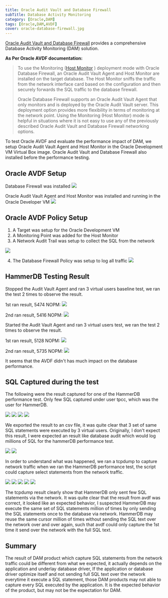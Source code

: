 ```yaml
---
title: Oracle Audit Vault and Database Firewall
subTitle: Database Activity Monitoring
category: [Oracle,DAM]
tags: [Oracle,DAM,AVDF]
cover: oracle-database-firewall.jpg
---
```


[Oracle Audit Vault and Database Firewall](https://docs.oracle.com/en/database/oracle/audit-vault-database-firewall/20/index.html) provides a comprehensive Database Activity Monitoring (DAM) solution.
 
__As Per Oracle AVDF documentation:__

>To use the Monitoring ([Host Monitor](https://docs.oracle.com/en/database/oracle/audit-vault-database-firewall/20/sigad/db_firewall.html#GUID-5F90FCE2-2929-4C71-B187-45DB32731F00) ) deployment mode with Oracle Database Firewall, an Oracle Audit Vault Agent and Host Monitor are installed on the target database. The Host Monitor sniffs the traffic from the network interface card based on the configuration and then securely forwards the SQL traffic to the database firewall.
> 
>Oracle Database Firewall supports an Oracle Audit Vault Agent that only monitors and is deployed by the Oracle Audit Vault server. This deployment option provides more flexibility in terms of monitoring at the network point. Using the Monitoring (Host Monitor) mode is helpful in situations where it is not easy to use any of the previously described Oracle Audit Vault and Database Firewall networking options.


To test Oracle AVDF and evaluate the performance impact of DAM, we setup Oracle Audit Vault Agent and Host Monitor in the Oracle Development VM Virtual Box image. Oracle Audit Vault and Database Firewall also installed before the performance testing. 

## Oracle AVDF Setup

Database Firewall was installed 
![](/assets/img/20200830/00_dbfw.jpg)

Oracle Audit Vault Agent and Host Monitor was installed and running in the Oracle Developer VM
![](/assets/img/20200830/01_agent.jpg)

## Oracle AVDF Policy Setup

1. A Target was setup for the Oracle Development VM
2. A Monitoring Point was added for the Host Monitor 
3. A Network Audit Trail was setup to collect the SQL from the network

![](/assets/img/20200830/02_target.jpg)

4. The Database Firewall Policy was setup to log all traffic
![](/assets/img/20200830/03_target.jpg)

## HammerDB Testing Result

Stopped the Audit Vault Agent and ran 3 virtual users baseline test, we ran the test 2 times to observe the result.

1st ran result, 5474 NOPM:
![](/assets/img/20200830/10_baseline_result.jpg)

2nd ran result, 5416 NOPM:
![](/assets/img/20200830/10_baseline_result_b.jpg)

Started the Audit Vault Agent and ran 3 virtual users test, we ran the test 2 times to observe the result.

1st ran result, 5128 NOPM:
![](/assets/img/20200830/11_result.jpg)

2nd ran result, 5735 NOPM:
![](/assets/img/20200830/11_result_b.jpg)

It seems that the AVDF didn't has much impact on the database performance. 

## SQL Captured during the test
The following were the result captured for one of the HammerDB performance test.
Only few SQL captured under user tpcc, which was the user for HammerDB.

![](/assets/img/20200830/12_result.jpg)
![](/assets/img/20200830/13_result.jpg)
![](/assets/img/20200830/14_result.jpg)
![](/assets/img/20200830/15_result.jpg)

We exported the result to an csv file, it was quite clear that 3 set of same SQL statements were executed by 3 virtual users. Originally, I don't expect this result, I were expected an result like database audit which would log millions of SQL for the hammerDB performance test. 

![](/assets/img/20200830/16_result.jpg)
![](/assets/img/20200830/17_result.jpg)


In order to understand what was happened, we ran a tcpdump to capture network traffic when we ran the HammerDB performance test, the script could capture select statements from the network traffic.

![](/assets/img/20200830/19_tcpdump.jpg)
![](/assets/img/20200830/20_result.jpg)
![](/assets/img/20200830/20_result_a.jpg)
![](/assets/img/20200830/21_result.jpg)
![](/assets/img/20200830/21_result_a.jpg)

The tcpdump result clearly show that HammerDB only sent few SQL statements via the network. It was quite clear that the result from avdf was correct, it looked like an expected behavior, I suspected HammerDB may execute the same set of SQL statements million of times by only sending the SQL statements once to the database via network. HammerDB may reuse the same cursor million of times without sending the SQL text over the network over and over again, such that avdf could only capture the 1st time it send over the network with the full SQL text.


## Summary 
The result of DAM product which capture SQL statements from the network traffic could be different from what we expected, it actually depends on the application  and underlay database driver, If the application or database driver optimize itself and not sending full SQL text over the network everytime it execute a SQL statement, those DAM products may not able to capture every SQL executed by the application. It is the expected behavior of the product, but may not be the expectation for DAM.








